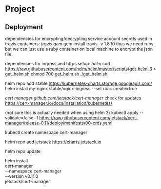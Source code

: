 # Project


## Deployment

dependencies for encrypting/decrypting service account secrets used in travis containers:
*travis gem*
gem install travis -v 1.8.10
thus we need ruby but we can just use a ruby container on local machine to encrypt the json file.


dependencies for ingress and https setup: 
*helm*
curl https://raw.githubusercontent.com/helm/helm/master/scripts/get-helm-3 > get_helm.sh
chmod 700 get_helm.sh
./get_helm.sh

helm repo add stable https://kubernetes-charts.storage.googleapis.com/
helm install my-nginx stable/nginx-ingress --set rbac.create=true 
 

*cert manager github.com/jetstack/cert-manager*
check for updates https://cert-manager.io/docs/installation/kubernetes/

(not sure this is actually needed when using helm 3)
kubectl apply --validate=false -f https://raw.githubusercontent.com/jetstack/cert-manager/release-0.11/deploy/manifests/00-crds.yaml

kubectl create namespace cert-manager

helm repo add jetstack https://charts.jetstack.io

helm repo update

helm install \
  cert-manager \
  --namespace cert-manager \
  --version v0.11.0 \
  jetstack/cert-manager

